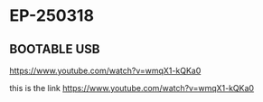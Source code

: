 # EP-250318
## BOOTABLE USB
https://www.youtube.com/watch?v=wmqX1-kQKa0

this is the link https://www.youtube.com/watch?v=wmqX1-kQKa0




